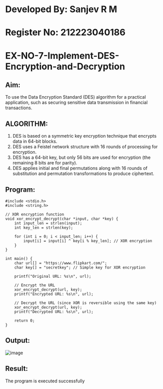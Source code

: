 # Developed By: Sanjev R M
# Register No: 212223040186
# EX-NO-7-Implement-DES-Encryption-and-Decryption

## Aim:

To use the Data Encryption Standard (DES) algorithm for a practical application, such as securing sensitive data transmission in financial transactions.

## ALGORITHM:

1. DES is based on a symmetric key encryption technique that encrypts data in 64-bit blocks.
2. DES uses a Feistel network structure with 16 rounds of processing for encryption.
3. DES has a 64-bit key, but only 56 bits are used for encryption (the remaining 8 bits are for parity).
4. DES applies initial and final permutations along with 16 rounds of substitution and permutation transformations to produce ciphertext.

## Program:

```
#include <stdio.h>
#include <string.h>

// XOR encryption function
void xor_encrypt_decrypt(char *input, char *key) {
    int input_len = strlen(input);
    int key_len = strlen(key);

    for (int i = 0; i < input_len; i++) {
        input[i] = input[i] ^ key[i % key_len]; // XOR encryption
    }
}

int main() {
    char url[] = "https://www.flipkart.com/";
    char key[] = "secretkey"; // Simple key for XOR encryption

    printf("Original URL: %s\n", url);

    // Encrypt the URL
    xor_encrypt_decrypt(url, key);
    printf("Encrypted URL: %s\n", url);

    // Decrypt the URL (since XOR is reversible using the same key)
    xor_encrypt_decrypt(url, key);
    printf("Decrypted URL: %s\n", url);

    return 0;
}
```



## Output:

![image](https://github.com/user-attachments/assets/f0592410-a0b3-4b28-910b-1cad72d451f7)


## Result:
  The program is executed successfully

